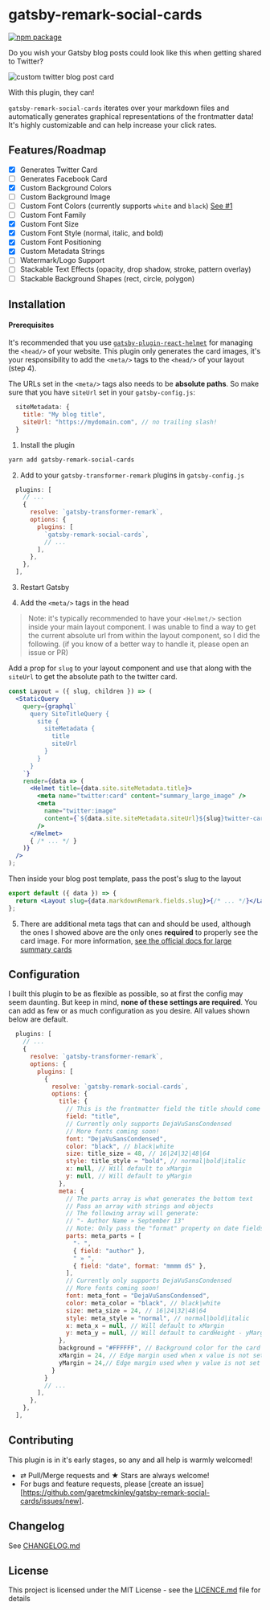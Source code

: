 # gatsby-remark-social-cards

[![npm package](https://img.shields.io/npm/v/gatsby-remark-social-cards.svg?style=flat-square)](https://www.npmjs.org/package/gatsby-remark-social-cards)

Do you wish your Gatsby blog posts could look like this when getting shared to Twitter?

![custom twitter blog post card](https://i.imgur.com/BVfHE1W.jpg)

With this plugin, they can!

`gatsby-remark-social-cards` iterates over your markdown files and automatically generates graphical representations of the frontmatter data! It's highly customizable and can help increase your click rates.

## Features/Roadmap

- [x] Generates Twitter Card
- [ ] Generates Facebook Card
- [x] Custom Background Colors
- [ ] Custom Background Image
- [ ] Custom Font Colors (currently supports `white` and `black`) [See #1](https://github.com/garetmckinley/gatsby-remark-social-cards/issues/1)
- [ ] Custom Font Family
- [x] Custom Font Size
- [x] Custom Font Style (normal, italic, and bold)
- [x] Custom Font Positioning
- [x] Custom Metadata Strings
- [ ] Watermark/Logo Support
- [ ] Stackable Text Effects (opacity, drop shadow, stroke, pattern overlay)
- [ ] Stackable Background Shapes (rect, circle, polygon)

## Installation

#### Prerequisites

It's recommended that you use [`gatsby-plugin-react-helmet`](https://github.com/gatsbyjs/gatsby/blob/master/packages/gatsby-plugin-react-helmet/README.md) for managing the `<head/>` of your website. This plugin only generates the card images, it's your responsibility to add the `<meta/>` tags to the `<head/>` of your layout (step 4).

The URLs set in the `<meta/>` tags also needs to be **absolute paths**. So make sure that you have `siteUrl` set in your `gatsby-config.js`:

```js
  siteMetadata: {
    title: "My blog title",
    siteUrl: "https://mydomain.com", // no trailing slash!
  }
```

1. Install the plugin

```bash
yarn add gatsby-remark-social-cards
```

2. Add to your `gatsby-transformer-remark` plugins in `gatsby-config.js`

```js
  plugins: [
    // ...
    {
      resolve: `gatsby-transformer-remark`,
      options: {
        plugins: [
          `gatsby-remark-social-cards`,
          // ...
        ],
      },
    },
  ],
```

3. Restart Gatsby

4. Add the `<meta/>` tags in the head

> Note: it's typically recommended to have your `<Helmet/>` section inside your main layout component. I was unable to find a way to get the current absolute url from within the layout component, so I did the following. (if you know of a better way to handle it, please open an issue or PR)

Add a prop for `slug` to your layout component and use that along with the `siteUrl` to get the absolute path to the twitter card.

```jsx
const Layout = ({ slug, children }) => (
  <StaticQuery
    query={graphql`
      query SiteTitleQuery {
        site {
          siteMetadata {
            title
            siteUrl
          }
        }
      }
    `}
    render={data => (
      <Helmet title={data.site.siteMetadata.title}>
        <meta name="twitter:card" content="summary_large_image" />
        <meta
          name="twitter:image"
          content={`${data.site.siteMetadata.siteUrl}${slug}twitter-card.jpg`}
        />
      </Helmet>
      { /* ... */ }
    )}
  />
);
```

Then inside your blog post template, pass the post's slug to the layout

```jsx
export default ({ data }) => {
  return <Layout slug={data.markdownRemark.fields.slug}>{/* ... */}</Layout>;
};
```

5. There are additional meta tags that can and should be used, although the ones I showed above are the only ones **required** to properly see the card image. For more information, [see the official docs for large summary cards](https://developer.twitter.com/en/docs/tweets/optimize-with-cards/overview/summary-card-with-large-image)

## Configuration

I built this plugin to be as flexible as possible, so at first the config may seem daunting. But keep in mind, **none of these settings are required**. You can add as few or as much configuration as you desire. All values shown below are default.

```js
  plugins: [
    // ...
    {
      resolve: `gatsby-transformer-remark`,
      options: {
        plugins: [
          {
            resolve: `gatsby-remark-social-cards`,
            options: {
              title: {
                // This is the frontmatter field the title should come from
                field: "title",
                // Currently only supports DejaVuSansCondensed
                // More fonts coming soon!
                font: "DejaVuSansCondensed",
                color: "black", // black|white
                size: title_size = 48, // 16|24|32|48|64
                style: title_style = "bold", // normal|bold|italic
                x: null, // Will default to xMargin
                y: null, // Will default to yMargin
              },
              meta: {
                // The parts array is what generates the bottom text
                // Pass an array with strings and objects
                // The following array will generate:
                // "- Author Name » September 13"
                // Note: Only pass the "format" property on date fields
                parts: meta_parts = [
                  "- ",
                  { field: "author" },
                  " » ",
                  { field: "date", format: "mmmm dS" },
                ],
                // Currently only supports DejaVuSansCondensed
                // More fonts coming soon!
                font: meta_font = "DejaVuSansCondensed",
                color: meta_color = "black", // black|white
                size: meta_size = 24, // 16|24|32|48|64
                style: meta_style = "normal", // normal|bold|italic
                x: meta_x = null, // Will default to xMargin
                y: meta_y = null, // Will default to cardHeight - yMargin - size
              },
              background = "#FFFFFF", // Background color for the card
              xMargin = 24, // Edge margin used when x value is not set
              yMargin = 24,// Edge margin used when y value is not set
            }
          }
          // ...
        ],
      },
    },
  ],
```

## Contributing

This plugin is in it's early stages, so any and all help is warmly welcomed!

- ⇄ Pull/Merge requests and ★ Stars are always welcome!
- For bugs and feature requests, please [create an issue][https://github.com/garetmckinley/gatsby-remark-social-cards/issues/new].

## Changelog

See [CHANGELOG.md](./CHANGELOG.md)

## License

This project is licensed under the MIT License - see the
[LICENCE.md](./LICENCE.md) file for details
